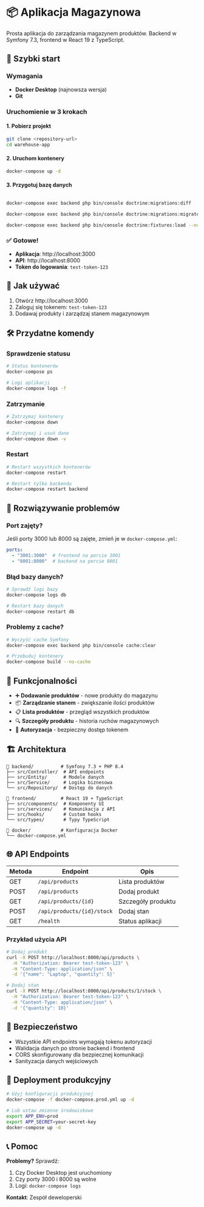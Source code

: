 # 📦 Aplikacja Magazynowa

Prosta aplikacja do zarządzania magazynem produktów. Backend w Symfony 7.3, frontend w React 19 z TypeScript.

## 🚀 Szybki start

### Wymagania
- **Docker Desktop** (najnowsza wersja)
- **Git**

### Uruchomienie w 3 krokach

#### 1. Pobierz projekt
```bash
git clone <repository-url>
cd warehouse-app
```

#### 2. Uruchom kontenery
```bash
docker-compose up -d
```

#### 3. Przygotuj bazę danych
```bash

docker-compose exec backend php bin/console doctrine:migrations:diff

docker-compose exec backend php bin/console doctrine:migrations:migrate --no-interaction

docker-compose exec backend php bin/console doctrine:fixtures:load --no-interaction
```

### ✅ Gotowe!

- **Aplikacja**: http://localhost:3000
- **API**: http://localhost:8000
- **Token do logowania**: `test-token-123`

## 🎯 Jak używać

1. Otwórz http://localhost:3000
2. Zaloguj się tokenem: `test-token-123`
3. Dodawaj produkty i zarządzaj stanem magazynowym

## 🛠 Przydatne komendy

### Sprawdzenie statusu
```bash
# Status kontenerów
docker-compose ps

# Logi aplikacji
docker-compose logs -f
```

### Zatrzymanie
```bash
# Zatrzymaj kontenery
docker-compose down

# Zatrzymaj i usuń dane
docker-compose down -v
```

### Restart
```bash
# Restart wszystkich kontenerów
docker-compose restart

# Restart tylko backendu
docker-compose restart backend
```

## 🔧 Rozwiązywanie problemów

### Port zajęty?
Jeśli porty 3000 lub 8000 są zajęte, zmień je w `docker-compose.yml`:
```yaml
ports:
  - "3001:3000"  # frontend na porcie 3001
  - "8001:8000"  # backend na porcie 8001
```

### Błąd bazy danych?
```bash
# Sprawdź logi bazy
docker-compose logs db

# Restart bazy danych
docker-compose restart db
```

### Problemy z cache?
```bash
# Wyczyść cache Symfony
docker-compose exec backend php bin/console cache:clear

# Przebuduj kontenery
docker-compose build --no-cache
```

## 📱 Funkcjonalności

- ➕ **Dodawanie produktów** - nowe produkty do magazynu
- 📦 **Zarządzanie stanem** - zwiększanie ilości produktów
- 📋 **Lista produktów** - przegląd wszystkich produktów
- 🔍 **Szczegóły produktu** - historia ruchów magazynowych
- 🔐 **Autoryzacja** - bezpieczny dostęp tokenem

## 🏗 Architektura

```
📁 backend/          # Symfony 7.3 + PHP 8.4
├── src/Controller/  # API endpoints
├── src/Entity/      # Modele danych
├── src/Service/     # Logika biznesowa
└── src/Repository/  # Dostęp do danych

📁 frontend/         # React 19 + TypeScript
├── src/components/  # Komponenty UI
├── src/services/    # Komunikacja z API
├── src/hooks/       # Custom hooks
└── src/types/       # Typy TypeScript

📁 docker/           # Konfiguracja Docker
└── docker-compose.yml
```

## 🌐 API Endpoints

| Metoda | Endpoint | Opis |
|--------|----------|------|
| GET | `/api/products` | Lista produktów |
| POST | `/api/products` | Dodaj produkt |
| GET | `/api/products/{id}` | Szczegóły produktu |
| POST | `/api/products/{id}/stock` | Dodaj stan |
| GET | `/health` | Status aplikacji |

### Przykład użycia API
```bash
# Dodaj produkt
curl -X POST http://localhost:8000/api/products \
  -H "Authorization: Bearer test-token-123" \
  -H "Content-Type: application/json" \
  -d '{"name": "Laptop", "quantity": 5}'

# Dodaj stan
curl -X POST http://localhost:8000/api/products/1/stock \
  -H "Authorization: Bearer test-token-123" \
  -H "Content-Type: application/json" \
  -d '{"quantity": 10}'
```

## 🔐 Bezpieczeństwo

- Wszystkie API endpoints wymagają tokenu autoryzacji
- Walidacja danych po stronie backend i frontend
- CORS skonfigurowany dla bezpiecznej komunikacji
- Sanityzacja danych wejściowych

## 🚀 Deployment produkcyjny

```bash
# Użyj konfiguracji produkcyjnej
docker-compose -f docker-compose.prod.yml up -d

# Lub ustaw zmienne środowiskowe
export APP_ENV=prod
export APP_SECRET=your-secret-key
docker-compose up -d
```

## 📞 Pomoc

**Problemy?** Sprawdź:
1. Czy Docker Desktop jest uruchomiony
2. Czy porty 3000 i 8000 są wolne
3. Logi: `docker-compose logs`

**Kontakt**: Zespół deweloperski